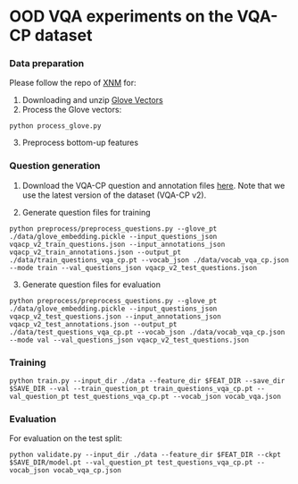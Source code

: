 # OOD VQA experiments on the VQA-CP dataset

### Data preparation
Please follow the repo of [XNM](https://github.com/shijx12/XNM-Net/tree/master/exp_vqa) for:
1. Downloading and unzip [Glove Vectors](http://nlp.stanford.edu/data/glove.840B.300d.zip)
2. Process the Glove vectors:
```
python process_glove.py
```
3. Preprocess bottom-up features

### Question generation
1. Download the VQA-CP question and annotation files [here](https://computing.ece.vt.edu/~aish/vqacp/). Note that we use the latest version of the dataset (VQA-CP v2).

2. Generate question files for training
```
python preprocess/preprocess_questions.py --glove_pt ./data/glove_embedding.pickle --input_questions_json vqacp_v2_train_questions.json --input_annotations_json vqacp_v2_train_annotations.json --output_pt ./data/train_questions_vqa_cp.pt --vocab_json ./data/vocab_vqa_cp.json --mode train --val_questions_json vqacp_v2_test_questions.json
```
3. Generate question files for evaluation
```
python preprocess/preprocess_questions.py --glove_pt ./data/glove_embedding.pickle --input_questions_json vqacp_v2_test_questions.json --input_annotations_json vqacp_v2_test_annotations.json --output_pt ./data/test_questions_vqa_cp.pt --vocab_json ./data/vocab_vqa_cp.json --mode val --val_questions_json vqacp_v2_test_questions.json
```

### Training
```
python train.py --input_dir ./data --feature_dir $FEAT_DIR --save_dir $SAVE_DIR --val --train_question_pt train_questions_vqa_cp.pt --val_question_pt test_questions_vqa_cp.pt --vocab_json vocab_vqa.json
```

### Evaluation
For evaluation on the test split:
```
python validate.py --input_dir ./data --feature_dir $FEAT_DIR --ckpt $SAVE_DIR/model.pt --val_question_pt test_questions_vqa_cp.pt --vocab_json vocab_vqa_cp.json
```
